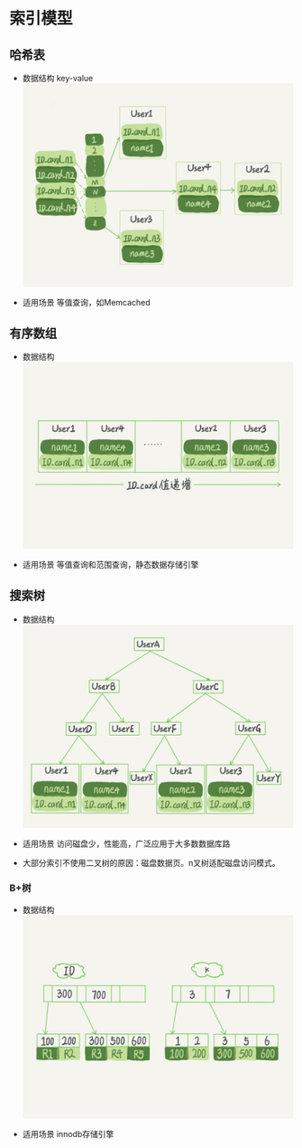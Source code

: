 # 索引模型
## 哈希表
- 数据结构 key-value
  ![](media/15821263038704/15821281896716.jpg)

- 适用场景
    等值查询，如Memcached

## 有序数组
- 数据结构
![](media/15821263038704/15821284905930.jpg)

- 适用场景
    等值查询和范围查询，静态数据存储引擎
    
## 搜索树
- 数据结构
![](media/15821263038704/15821287354674.jpg)

- 适用场景
  访问磁盘少，性能高，广泛应用于大多数数据库路
- 大部分索引不使用二叉树的原因：磁盘数据页。n叉树适配磁盘访问模式。
  
### B+树
- 数据结构
![](media/15821263038704/15821295775682.jpg)

- 适用场景
    innodb存储引擎
    